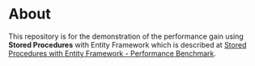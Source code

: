 # About
This repository is for the demonstration of the performance gain using **Stored Procedures** with Entity Framework which is described at [Stored Procedures with Entity Framework - Performance Benchmark](http://bit.ly/2iBkUYT).
